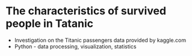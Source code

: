 # The characteristics of survived people in Tatanic
- Investigation on the Titanic passengers data provided by kaggle.com
- Python - data processing, visualization, statistics 
